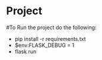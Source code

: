 ﻿# Project

#To Run the project do the following:

- pip install -r requirements.txt
- \$env:FLASK_DEBUG = 1
- flask run
